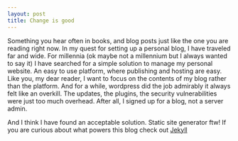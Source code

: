 ```yaml
---
layout: post
title: Change is good
---
```



Something you hear often in books, and blog posts just like the one you are reading right now. In my quest for setting up a personal blog, I have traveled far and wide. For millennia (ok maybe not a millennium but I always wanted to say it) I have searched for a simple solution to manage my personal website. An easy to use platform, where publishing and hosting are easy. Like you, my dear reader, I want to focus on the contents of my blog rather than the platform. And for a while, wordpress did the job admirably it always felt like an overkill. The updates, the plugins, the security vulnerabilities were just too much overhead. After all, I signed up for a blog, not a server admin.

And I think I have found an acceptable solution. Static site generator ftw! If you are curious about what powers this blog check out [Jekyll](https://jekyllrb.com/)



